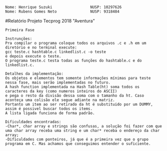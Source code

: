 	Nome: Henrique Suzuki                 NUSP: 10297626
	Nome: Rubens Gomes Neto               NUSP: 9318484

#Relatório Projeto Tecprog 2018 "Aventura"

	Primeira Fase
	
	Instrunções:
	Pra compilar o programa coloque todos os arquivos .c e .h em um diretório e no terminal execute:
	gcc teste.c hashtable.c linkedlist.c -o teste
	e depois execute o teste.
	O programa teste.c testa todas as funções do hashtable.c e do linkedlist.c.
	
	Detalhes da implementação:
	Os objetos e elementos tem somente informações mínimas para teste nessa fase, mais serão implementadas no futuro.
	A hash function implementada na Hash Table(ht) soma todos os caracteres da key (como numeros inteiros do ASCII)
	e pega o resto da divisão dessa soma com o tamanho da ht. Caso aconteça uma colisão ele segue adiante na matriz.
	Portanto um item ao ser retirado da ht é substituido por um DUMMY, assim é possivel buscar todos os items.
	A lista ligada funciona de forma padrão.
	
	Dificuldades encontradas:
	-Char*, char array e strings são confusas, a solução foi fazer com que uma char array receba uma string e um char* receba o endereço da char array;
	-Dificuldades com ponteiros, já que é a primeira vez que o grupo programa em C. Mas achamos que conseguimos entender o suficiente.
